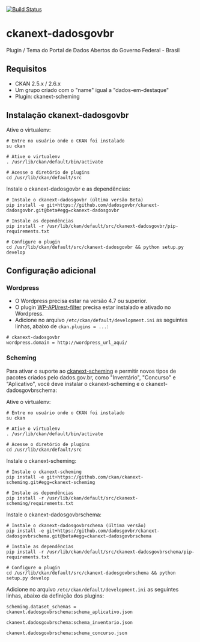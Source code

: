 [![Build Status](https://travis-ci.org/dadosgovbr/ckanext-dadosgovbr.svg?branch=master)](https://travis-ci.org/dadosgovbr/ckanext-dadosgovbr)
    
# ckanext-dadosgovbr
Plugin / Tema do Portal de Dados Abertos do Governo Federal - Brasil

## Requisitos

- CKAN 2.5.x / 2.6.x
- Um grupo criado com o "name" igual a "dados-em-destaque"
- Plugin: ckanext-scheming


## Instalação ckanext-dadosgovbr

Ative o virtualenv:
```
# Entre no usuário onde o CKAN foi instalado
su ckan

# Ative o virtualenv
. /usr/lib/ckan/default/bin/activate 

# Acesse o diretório de plugins
cd /usr/lib/ckan/default/src
```

Instale o ckanext-dadosgovbr e as dependências:
```
# Instale o ckanext-dadosgovbr (última versão Beta)
pip install -e git+https://github.com/dadosgovbr/ckanext-dadosgovbr.git@beta#egg=ckanext-dadosgovbr

# Instale as dependências
pip install -r /usr/lib/ckan/default/src/ckanext-dadosgovbr/pip-requirements.txt

# Configure o plugin
cd /usr/lib/ckan/default/src/ckanext-dadosgovbr && python setup.py develop
```


## Configuração adicional

### Wordpress
- O Wordpress precisa estar na versão 4.7 ou superior.
- O plugin [WP-API/rest-filter](https://github.com/thenets/rest-filter) precisa estar instalado e ativado no Wordpress.
- Adicione no arquivo `/etc/ckan/default/development.ini` as seguintes linhas, abaixo de `ckan.plugins = ...`:
```
# ckanext-dadosgovbr
wordpress.domain = http://wordpress_url_aqui/
```

### Scheming
Para ativar o suporte ao [ckanext-scheming](https://github.com/ckan/ckanext-scheming) e permitir novos tipos de pacotes criados pelo dados.gov.br, como "Inventário", "Concurso" e "Aplicativo", você deve instalar o ckanext-scheming e o ckanext-dadosgovbrschema:

Ative o virtualenv:
```
# Entre no usuário onde o CKAN foi instalado
su ckan

# Ative o virtualenv
. /usr/lib/ckan/default/bin/activate 

# Acesse o diretório de plugins
cd /usr/lib/ckan/default/src
```

Instale o ckanext-scheming:

```
# Instale o ckanext-scheming
pip install -e git+https://github.com/ckan/ckanext-scheming.git#egg=ckanext-scheming

# Instale as dependências
pip install -r /usr/lib/ckan/default/src/ckanext-scheming/requirements.txt
```

Instale o ckanext-dadosgovbrschema:

```
# Instale o ckanext-dadosgovbrschema (última versão)
pip install -e git+https://github.com/dadosgovbr/ckanext-dadosgovbrschema.git@beta#egg=ckanext-dadosgovbrschema

# Instale as dependências
pip install -r /usr/lib/ckan/default/src/ckanext-dadosgovbrschema/pip-requirements.txt

# Configure o plugin
cd /usr/lib/ckan/default/src/ckanext-dadosgovbrschema && python setup.py develop
```

Adicione no arquivo `/etc/ckan/default/development.ini` as seguintes linhas, abaixo da definição dos plugins:
```
scheming.dataset_schemas = ckanext.dadosgovbrschema:schema_aplicativo.json
                           ckanext.dadosgovbrschema:schema_inventario.json
                           ckanext.dadosgovbrschema:schema_concurso.json
```

